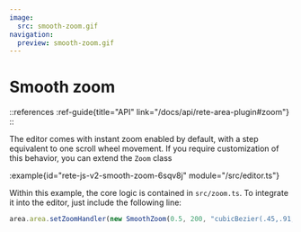 ```yaml
---
image:
  src: smooth-zoom.gif
navigation:
  preview: smooth-zoom.gif
---
```


# Smooth zoom

::references
:ref-guide{title="API" link="/docs/api/rete-area-plugin#zoom"}
::

The editor comes with instant zoom enabled by default, with a step equivalent to one scroll wheel movement. If you require customization of this behavior, you can extend the `Zoom` class

:example{id="rete-js-v2-smooth-zoom-6sqv8j" module="/src/editor.ts"}

Within this example, the core logic is contained in `src/zoom.ts`. To integrate it into the editor, just include the following line:

```ts
area.area.setZoomHandler(new SmoothZoom(0.5, 200, "cubicBezier(.45,.91,.49,.98)", area));
```
